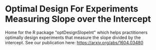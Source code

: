 # Optimal Design For Experiments Measuring Slope over the Intercept

Home for the R package "optDesignSlopeInt" which helps practitioners optimally design experiments that measure the slope divided by the intercept. See our publication here: https://arxiv.org/abs/1604.03480
